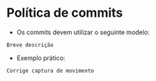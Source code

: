 # Política de commits

* Os commits devem utilizar o seguinte modelo:
```
Breve descrição
```

* Exemplo prático:
```
Corrige captura de movimento
```
